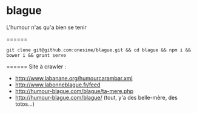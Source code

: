 blague
======

L'humour n'as qu'a bien se tenir

======

``` git clone git@github.com:onesime/blague.git && cd blague && npm i && bower i && grunt serve ```

======
Site à crawler :
- http://www.labanane.org/humourcarambar.xml
- http://www.labonneblague.fr/feed
- http://humour-blague.com/blague/ta-mere.php
- http://humour-blague.com/blague/ (tout, y'a des belle-mère, des totos...)
